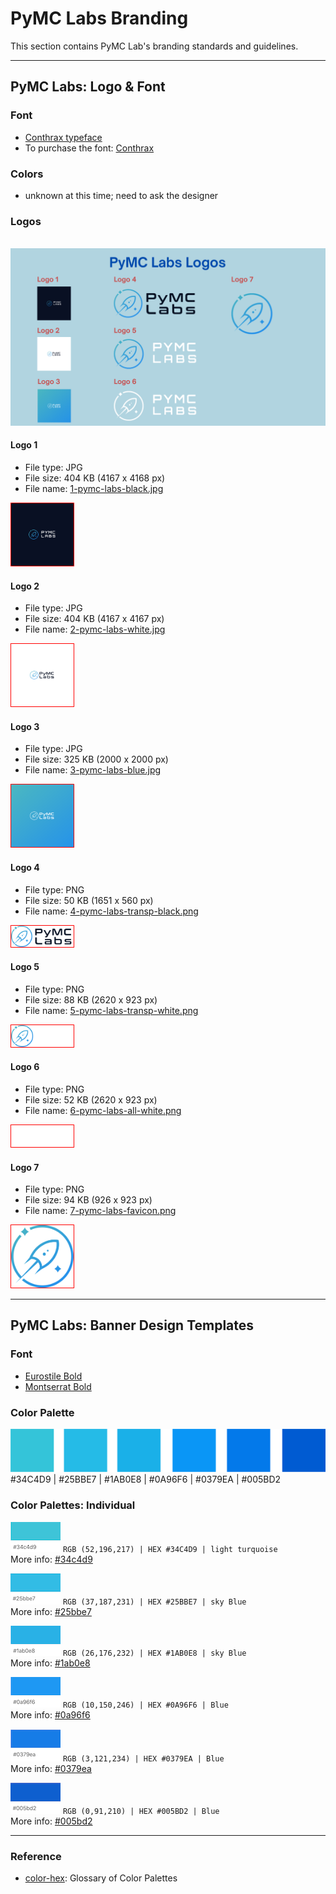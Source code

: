 # PyMC Labs Branding

This section contains PyMC Lab's branding standards and guidelines.

---

## PyMC Labs: Logo & Font

### Font
- [Conthrax typeface](https://www.myfonts.com/search/conthrax/)
- To purchase the font: [Conthrax](https://www.fontspring.com/fonts/typodermic/conthrax)

### Colors
- unknown at this time; need to ask the designer

### Logos

<br>
<img src="logos/labs-logos-summary.png" >


<br>

#### Logo 1
- File type: JPG
- File size: 404 KB (4167 x 4168 px)
- File name: [1-pymc-labs-black.jpg](https://github.com/pymc-labs/brand/blob/master/logos/1-pymc-labs-black.jpg)

<img src="logos/1-pymc-labs-black.jpg" width="100" style="border:1px solid red">

<br>

#### Logo 2
- File type: JPG
- File size: 404 KB (4167 x 4167 px)
- File name: [2-pymc-labs-white.jpg](https://github.com/pymc-labs/brand/blob/master/logos/2-pymc-labs-white.jpg)

<img src="logos/2-pymc-labs-white.jpg" width="100" style="border:1px solid red">

<br>

#### Logo 3
- File type: JPG
- File size: 325 KB (2000 x 2000 px)
- File name: [3-pymc-labs-blue.jpg](https://github.com/pymc-labs/brand/blob/master/logos/3-pymc-labs-blue.jpg)

<img src="logos/3-pymc-labs-blue.jpg" width="100" style="border:1px solid red">

<br>


#### Logo 4
- File type: PNG
- File size: 50 KB (1651 x 560 px)
- File name: [4-pymc-labs-transp-black.png](https://github.com/pymc-labs/brand/blob/master/logos/4-pymc-labs-transp-black.png)

<img src="logos/4-pymc-labs-transp-black.png" width="100"  style="border:1px solid red">

<br>

#### Logo 5
- File type: PNG
- File size: 88 KB (2620 x 923 px)
- File name: [5-pymc-labs-transp-white.png](https://github.com/pymc-labs/brand/blob/master/logos/5-pymc-labs-transp-white.png)

<img src="logos/5-pymc-labs-transp-white.png" width="100"  style="border:1px solid red">

<br>

#### Logo 6
- File type: PNG
- File size: 52 KB (2620 x 923 px)
- File name: [6-pymc-labs-all-white.png](https://github.com/pymc-labs/brand/blob/master/logos/6-pymc-labs-all-white.png)

<img src="logos/6-pymc-labs-all-white.png" width="100"  style="border:1px solid red">

<br>

#### Logo 7
- File type: PNG
- File size: 94 KB (926 x 923 px)
- File name: [7-pymc-labs-favicon.png](https://github.com/pymc-labs/brand/blob/master/logos/7-pymc-labs-favicon.png)

<img src="logos/7-pymc-labs-favicon.png" width="100"  style="border:1px solid red">

---


## PyMC Labs: Banner Design Templates

### Font
- [Eurostile Bold](https://freefontsvault.com/eurostile-font-family-free/)
- [Montserrat Bold](https://freefontsvault.com/montserrat-font-family-download-free/)

### Color Palette

![banner-colors](/banner_colors/banner-colors.png) 
#34C4D9 | #25BBE7 | #1AB0E8 | #0A96F6 | #0379EA | #005BD2

### Color Palettes: Individual

![#34C4D9](/banner_colors/colorswatch_34c4d9_turquoise.png) `RGB (52,196,217) | HEX #34C4D9 | light turquoise`  
More info: [#34c4d9](https://www.color-hex.com/color/34c4d9)

![#25BBE7](/banner_colors/colorswatch_25bbe7_skyblue.png) `RGB (37,187,231) | HEX #25BBE7 | sky Blue`  
More info: [#25bbe7](https://www.color-hex.com/color/25bbe7)

![#1AB0E8](/banner_colors/colorswatch_1ab0e8_blue.png) `RGB (26,176,232) | HEX #1AB0E8 | sky Blue`  
More info: [#1ab0e8](https://www.color-hex.com/color/1ab0e8)

![#0A96F6](/banner_colors/colorswatch_0a96f6_blue.png) `RGB (10,150,246) | HEX #0A96F6 | Blue`  
More info: [#0a96f6](https://www.color-hex.com/color/0a96f6)

![#0379EA](/banner_colors/colorswatch_0379ea_blue.png) `RGB (3,121,234) | HEX #0379EA | Blue`  
More info: [#0379ea](https://www.color-hex.com/color/0379ea)

![#005BD2](/banner_colors/colorswatch_005bd2_blue.png) `RGB (0,91,210) | HEX #005BD2 | Blue`  
More info: [#005bd2](https://www.color-hex.com/color/005bd2)


---

### Reference
- [color-hex](https://www.color-hex.com): Glossary of Color Palettes
